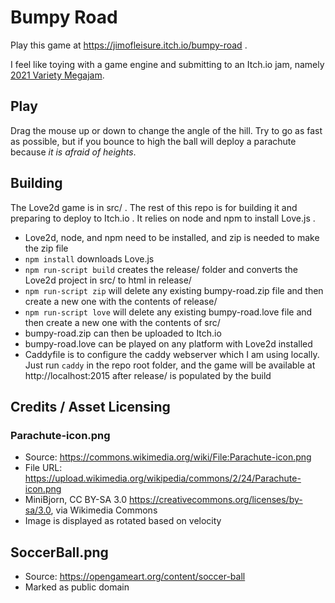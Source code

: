 # Bumpy Road

Play this game at https://jimofleisure.itch.io/bumpy-road .

I feel like toying with a game engine and submitting to an Itch.io jam, namely [2021 Variety Megajam](https://itch.io/jam/variety-megajam-2021).

## Play

Drag the mouse up or down to change the angle of the hill. Try to go as fast as possible, but if you bounce to high the ball will deploy a parachute because *it is afraid of heights*.

## Building

The Love2d game is in src/ . The rest of this repo is for building it and preparing to deploy to Itch.io . It relies on node and npm to install Love.js .

- Love2d, node, and npm need to be installed, and zip is needed to make the zip file
- `npm install` downloads Love.js
- `npm run-script build` creates the release/ folder and converts the Love2d project in src/ to html in release/
- `npm run-script zip` will delete any existing bumpy-road.zip file and then create a new one with the contents of release/
- `npm run-script love` will delete any existing bumpy-road.love file and then create a new one with the contents of src/
- bumpy-road.zip can then be uploaded to Itch.io
- bumpy-road.love can be played on any platform with Love2d installed
- Caddyfile is to configure the caddy webserver which I am using locally. Just run `caddy` in the repo root folder, and the game will be available at http://localhost:2015 after release/ is populated by the build

## Credits / Asset Licensing

### Parachute-icon.png

- Source: https://commons.wikimedia.org/wiki/File:Parachute-icon.png
- File URL: https://upload.wikimedia.org/wikipedia/commons/2/24/Parachute-icon.png
- MiniBjorn, CC BY-SA 3.0 <https://creativecommons.org/licenses/by-sa/3.0>, via Wikimedia Commons
- Image is displayed as rotated based on velocity

## SoccerBall.png

- Source: https://opengameart.org/content/soccer-ball
- Marked as public domain
